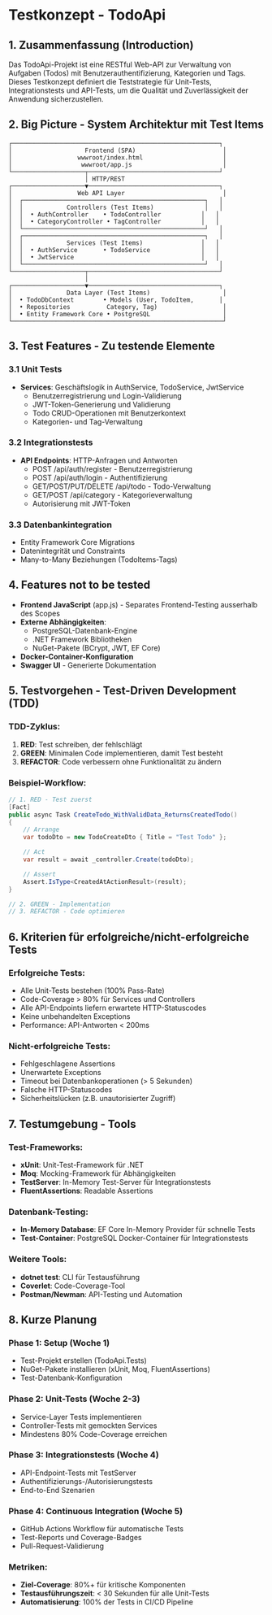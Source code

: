 # Testkonzept - TodoApi

## 1. Zusammenfassung (Introduction)

Das TodoApi-Projekt ist eine RESTful Web-API zur Verwaltung von Aufgaben (Todos) mit Benutzerauthentifizierung, Kategorien und Tags. Dieses Testkonzept definiert die Teststrategie für Unit-Tests, Integrationstests und API-Tests, um die Qualität und Zuverlässigkeit der Anwendung sicherzustellen.

## 2. Big Picture - System Architektur mit Test Items

```
┌─────────────────────────────────────────────────────────┐
│                    Frontend (SPA)                        │
│                  wwwroot/index.html                      │
│                   wwwroot/app.js                         │
└────────────────────┬────────────────────────────────────┘
                     │ HTTP/REST
┌────────────────────▼────────────────────────────────────┐
│                  Web API Layer                           │
│  ┌──────────────────────────────────────────────────┐   │
│  │            Controllers (Test Items)              │   │
│  │  • AuthController    • TodoController           │   │
│  │  • CategoryController • TagController           │   │
│  └──────────────────────────────────────────────────┘   │
│  ┌──────────────────────────────────────────────────┐   │
│  │            Services (Test Items)                │   │
│  │  • AuthService       • TodoService              │   │
│  │  • JwtService                                   │   │
│  └──────────────────────────────────────────────────┘   │
└────────────────────┬────────────────────────────────────┘
                     │
┌────────────────────▼────────────────────────────────────┐
│               Data Layer (Test Items)                    │
│  • TodoDbContext        • Models (User, TodoItem,       │
│  • Repositories          Category, Tag)                  │
│  • Entity Framework Core • PostgreSQL                    │
└──────────────────────────────────────────────────────────┘
```

## 3. Test Features - Zu testende Elemente

### 3.1 Unit Tests
- **Services**: Geschäftslogik in AuthService, TodoService, JwtService
  - Benutzerregistrierung und Login-Validierung
  - JWT-Token-Generierung und Validierung
  - Todo CRUD-Operationen mit Benutzerkontext
  - Kategorien- und Tag-Verwaltung

### 3.2 Integrationstests
- **API Endpoints**: HTTP-Anfragen und Antworten
  - POST /api/auth/register - Benutzerregistrierung
  - POST /api/auth/login - Authentifizierung
  - GET/POST/PUT/DELETE /api/todo - Todo-Verwaltung
  - GET/POST /api/category - Kategorieverwaltung
  - Autorisierung mit JWT-Token

### 3.3 Datenbankintegration
- Entity Framework Core Migrations
- Datenintegrität und Constraints
- Many-to-Many Beziehungen (TodoItems-Tags)

## 4. Features not to be tested

- **Frontend JavaScript** (app.js) - Separates Frontend-Testing ausserhalb des Scopes
- **Externe Abhängigkeiten**:
  - PostgreSQL-Datenbank-Engine
  - .NET Framework Bibliotheken
  - NuGet-Pakete (BCrypt, JWT, EF Core)
- **Docker-Container-Konfiguration**
- **Swagger UI** - Generierte Dokumentation

## 5. Testvorgehen - Test-Driven Development (TDD)

### TDD-Zyklus:
1. **RED**: Test schreiben, der fehlschlägt
2. **GREEN**: Minimalen Code implementieren, damit Test besteht
3. **REFACTOR**: Code verbessern ohne Funktionalität zu ändern

### Beispiel-Workflow:
```csharp
// 1. RED - Test zuerst
[Fact]
public async Task CreateTodo_WithValidData_ReturnsCreatedTodo()
{
    // Arrange
    var todoDto = new TodoCreateDto { Title = "Test Todo" };

    // Act
    var result = await _controller.Create(todoDto);

    // Assert
    Assert.IsType<CreatedAtActionResult>(result);
}

// 2. GREEN - Implementation
// 3. REFACTOR - Code optimieren
```

## 6. Kriterien für erfolgreiche/nicht-erfolgreiche Tests

### Erfolgreiche Tests:
- Alle Unit-Tests bestehen (100% Pass-Rate)
- Code-Coverage > 80% für Services und Controllers
- Alle API-Endpoints liefern erwartete HTTP-Statuscodes
- Keine unbehandelten Exceptions
- Performance: API-Antworten < 200ms

### Nicht-erfolgreiche Tests:
- Fehlgeschlagene Assertions
- Unerwartete Exceptions
- Timeout bei Datenbankoperationen (> 5 Sekunden)
- Falsche HTTP-Statuscodes
- Sicherheitslücken (z.B. unautorisierter Zugriff)

## 7. Testumgebung - Tools

### Test-Frameworks:
- **xUnit**: Unit-Test-Framework für .NET
- **Moq**: Mocking-Framework für Abhängigkeiten
- **TestServer**: In-Memory Test-Server für Integrationstests
- **FluentAssertions**: Readable Assertions

### Datenbank-Testing:
- **In-Memory Database**: EF Core In-Memory Provider für schnelle Tests
- **Test-Container**: PostgreSQL Docker-Container für Integrationstests

### Weitere Tools:
- **dotnet test**: CLI für Testausführung
- **Coverlet**: Code-Coverage-Tool
- **Postman/Newman**: API-Testing und Automation

## 8. Kurze Planung

### Phase 1: Setup (Woche 1)
- Test-Projekt erstellen (TodoApi.Tests)
- NuGet-Pakete installieren (xUnit, Moq, FluentAssertions)
- Test-Datenbank-Konfiguration

### Phase 2: Unit-Tests (Woche 2-3)
- Service-Layer Tests implementieren
- Controller-Tests mit gemockten Services
- Mindestens 80% Code-Coverage erreichen

### Phase 3: Integrationstests (Woche 4)
- API-Endpoint-Tests mit TestServer
- Authentifizierungs-/Autorisierungstests
- End-to-End Szenarien

### Phase 4: Continuous Integration (Woche 5)
- GitHub Actions Workflow für automatische Tests
- Test-Reports und Coverage-Badges
- Pull-Request-Validierung

### Metriken:
- **Ziel-Coverage**: 80%+ für kritische Komponenten
- **Testausführungszeit**: < 30 Sekunden für alle Unit-Tests
- **Automatisierung**: 100% der Tests in CI/CD Pipeline